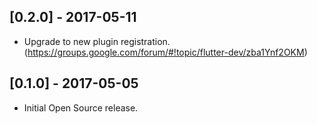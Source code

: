 ## [0.2.0] - 2017-05-11

* Upgrade to new plugin registration. (https://groups.google.com/forum/#!topic/flutter-dev/zba1Ynf2OKM)

## [0.1.0] - 2017-05-05

* Initial Open Source release.